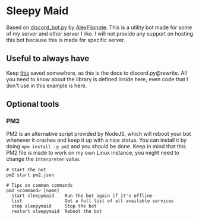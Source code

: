 # Sleepy Maid
Based on [discord_bot.py](https://github.com/AlexFlipnote/discord_bot.py) by [AlexFlipnote](https://github.com/AlexFlipnote). This is a utility bot made for some of my server and other server I like. I will not provide any support on hosting this bot because this is made for specific server.


## Useful to always have
Keep [this](https://discordpy.readthedocs.io/en/latest/) saved somewhere, as this is the docs to discord.py@rewrite.
All you need to know about the library is defined inside here, even code that I don't use in this example is here.

## Optional tools
### PM2
PM2 is an alternative script provided by NodeJS, which will reboot your bot whenever it crashes and keep it up with a nice status. You can install it by doing `npm install -g pm2` and you should be done. Keep in mind that this PM2 file is made to work on my own Linux instance, you might need to change the `interpreter` value.
```
# Start the bot
pm2 start pm2.json

# Tips on common commands
pm2 <command> [name]
  start sleepymaid    Run the bot again if it's offline
  list                Get a full list of all available services
  stop sleepymaid     Stop the bot
  restart sleepymaid  Reboot the bot
```
